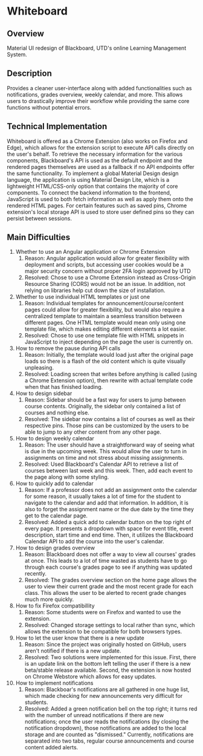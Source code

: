 # Whiteboard

## Overview

Material UI redesign of Blackboard, UTD's online Learning Management System.

## Description

Provides a cleaner user-interface along with added functionalities such as notifications, grades overview, weekly calendar, and more. This allows users to drastically improve their workflow while providing the same core functions without potential errors. 

## Technical Implementation

Whiteboard is offered as a Chrome Extension (also works on Firefox and Edge), which allows for the extension script to execute API calls directly on the user's behalf. To retrieve the necessary information for the various components, Blackboard's API is used as the default endpoint and the rendered pages themselves are used as a fallback if no API endpoints offer the same functionality. To implement a global Material Design design language, the application is using Material Design Lite, which is a lightweight HTML/CSS-only option that contains the majority of core components. To connect the backend information to the frontend, JavaScript is used to both fetch information as well as apply them onto the rendered HTML pages. For certain features such as saved pins, Chrome extension's local storage API is used to store user defined pins so they can persist between sessions.

## Main Difficulties

1. Whether to use an Angular application or Chrome Extension
    1. Reason: Angular application would allow for greater flexibility with deployment and scripts, but accessing user cookies would be a major security concern without proper 2FA login approved by UTD
    2. Resolved: Chose to use a Chrome Extension instead as Cross-Origin Resource Sharing (CORS) would not be an issue. In addition, not relying on libraries help cut down the size of installation.
2. Whether to use individual HTML templates or just one
    1. Reason: Individual templates for announcement/course/content pages could allow for greater flexibility, but would also require a centralized template to maintain a seamless transition between different pages. One HTML template would mean only using one template file, which makes editing different elements a lot easier.
    2. Resolved: Chose to use one template file with HTML snippets in JavaScript to inject depending on the page the user is currently on.
3. How to remove the pause during API calls
    1. Reason: Initially, the template would load just after the original page loads so there is a flash of the old content which is quite visually unpleasing.
    1. Resolved: Loading screen that writes before anything is called (using a Chrome Extension option), then rewrite with actual template code when that has finished loading.
4. How to design sidebar
    1. Reason: Sidebar should be a fast way for users to jump between course contents. Originally, the sidebar only contained a list of courses and nothing else.
    2. Resolved: The sidebar now contains a list of courses as well as their respective pins. Those pins can be customized by the users to be able to jump to any other content from any other page.
5. How to design weekly calendar
    1. Reason: The user should have a straightforward way of seeing what is due in the upcoming week. This would allow the user to turn in assignments on time and not stress about missing assignments.
    2. Resolved: Used Blackboard's Calendar API to retrieve a list of courses between last week and this week. Then, add each event to the page along with some styling.
6. How to quickly add to calendar
    1. Reason: If a professor does not add an assignment onto the calendar for some reason, it usually takes a lot of time for the student to navigate to the calendar and add that information. In addition, it is also to forget the assignment name or the due date by the time they get to the calendar page.
    2. Resolved: Added a quick add to calendar button on the top right of every page. It presents a dropdown with space for event title, event description, start time and end time. Then, it utilizes the Blackboard Calendar API to add the course into the user's calendar.
7. How to design grades overview
    1. Reason: Blackboard does not offer a way to view all courses' grades at once. This leads to a lot of time wasted as students have to go through each course's grades page to see if anything was updated recently.
    2. Resolved: The grades overview section on the home page allows the user to view their current grade and the most recent grade for each class. This allows the user to be alerted to recent grade changes much more quickly.
8. How to fix Firefox compatibillity
    1. Reason: Some students were on Firefox and wanted to use the extension.
    2. Resolved: Changed storage settings to local rather than sync, which allows the extension to be compatible for both browsers types.
9. How to let the user know that there is a new update
    1. Reason: Since the project was originally hosted on GitHub, users aren't notified if there is a new update.
    2. Resolved: Two solutions were implemented for this issue. First, there is an update link on the bottom left telling the user if there is a new beta/stable release available. Second, the extension is now hosted on Chrome Webstore which allows for easy updates.
10. How to implement notifications
    1. Reason: Blackboar's notifications are all gathered in one huge list, which made checking for new announcements very difficult for students.
    2. Resolved: Added a green notification bell on the top right; it turns red with the number of unread notifications if there are new notifications; once the user reads the notifications (by closing the notification dropdown), those notifications are added to the local storage and are counted as "dismissed." Currently, notifications are separated into two tabs, regular course announcements and course content added alerts.
